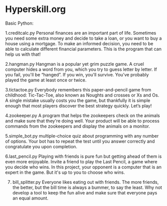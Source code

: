 # Hyperskill.org
Basic Python:

1.creditcalc.py
Personal finances are an important part of life. Sometimes you need some extra money 
and decide to take a loan, or you want to buy a house using a mortgage. 
To make an informed decision, you need to be able to calculate different financial parameters. 
This is the program that can help us with that!


2.hangman.py
Hangman is a popular yet grim puzzle game. A cruel computer hides a word from you, 
which you try to guess letter by letter. If you fail, you'll be “hanged”. 
If you win, you'll survive. You’ve probably played the game at least once or twice.


3.tictactoe.py
Everybody remembers this paper-and-pencil game from childhood: Tic-Tac-Toe, 
also known as Noughts and crosses or Xs and Os. A single mistake usually costs you the game, 
but thankfully it is simple enough that most players discover the best strategy quickly. 
Let’s play!

4.zookeeper.py
A program that helps the zookeepers check on the animals and make sure that they're doing well. Your product will be able to process commands from the zookeepers and display the animals on a monitor.

5.simple_bot.py
multiple-choice quiz about programming with any number of options. Your bot has to repeat the test until you answer correctly and congratulate you upon completion.

6.last_pencil.py
Playing with friends is pure fun but getting ahead of them is even more enjoyable. Invite a friend to play the Last Pencil, a game where you decide who wins. In this project, your opponent is a computer that is an expert in the game. But it's up to you to choose who wins.

7. bill_splitter.py
Everyone likes eating out with friends. The more friends, the better, but the bill time is always a bummer, to say the least. Why not develop a tool to keep the fun alive and make sure that everyone pays an equal amount.
